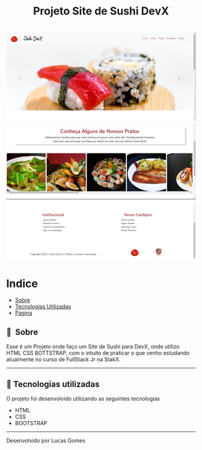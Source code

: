 # 

<h1 align="center"> Projeto Site de Sushi DevX</h1>

<h1>
    <img width="965px" src="imagens/Project-1.png" alt="Imagem Projeto-IMC1.png">
    <img width="965px" src="imagens/Project-2.png" alt="Imagem Projeto-IMC2.png">
    <img width="965px" src="imagens/Project-3.png" alt="Imagem Projeto-IMC3.png">
</h1>

 
# Indice

- [Sobre](#-sobre)
- [Tecnologias Utilizadas](#-tecnologias-utilizadas)
- [Pagina](https://llucasgomes.github.io/Site-Sushi/)


## 🔖&nbsp; Sobre

Esse é um Projeto onde faço um Site de Sushi para DevX, onde utilizo HTML CSS BOTTSTRAP, com o intuito de praticar o que venho estudando atualmente no curso de FullStack Jr na StakX.

---

## 🚀 Tecnologias utilizadas

O projeto foi desenvolvido utilizando as seguintes tecnologias

- HTML
- CSS
- BOOTSTRAP


---

Desenvolvido por Lucas Gomes
